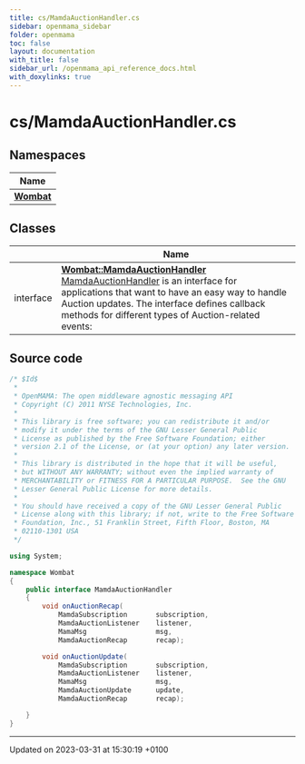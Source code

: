 ```yaml
---
title: cs/MamdaAuctionHandler.cs
sidebar: openmama_sidebar
folder: openmama
toc: false
layout: documentation
with_title: false
sidebar_url: /openmama_api_reference_docs.html
with_doxylinks: true
---
```


# cs/MamdaAuctionHandler.cs



## Namespaces

| Name           |
| -------------- |
| **[Wombat](namespaceWombat.html)**  |

## Classes

|                | Name           |
| -------------- | -------------- |
| interface | **[Wombat::MamdaAuctionHandler](interfaceWombat_1_1MamdaAuctionHandler.html)** <br>[MamdaAuctionHandler]() is an interface for applications that want to have an easy way to handle Auction updates. The interface defines callback methods for different types of Auction-related events:  |




## Source code

```csharp
/* $Id$
 *
 * OpenMAMA: The open middleware agnostic messaging API
 * Copyright (C) 2011 NYSE Technologies, Inc.
 *
 * This library is free software; you can redistribute it and/or
 * modify it under the terms of the GNU Lesser General Public
 * License as published by the Free Software Foundation; either
 * version 2.1 of the License, or (at your option) any later version.
 *
 * This library is distributed in the hope that it will be useful,
 * but WITHOUT ANY WARRANTY; without even the implied warranty of
 * MERCHANTABILITY or FITNESS FOR A PARTICULAR PURPOSE.  See the GNU
 * Lesser General Public License for more details.
 *
 * You should have received a copy of the GNU Lesser General Public
 * License along with this library; if not, write to the Free Software
 * Foundation, Inc., 51 Franklin Street, Fifth Floor, Boston, MA
 * 02110-1301 USA
 */

using System;

namespace Wombat
{
    public interface MamdaAuctionHandler
    {
        void onAuctionRecap(
            MamdaSubscription       subscription,
            MamdaAuctionListener    listener,
            MamaMsg                 msg,
            MamdaAuctionRecap       recap);

        void onAuctionUpdate(
            MamdaSubscription       subscription,
            MamdaAuctionListener    listener,
            MamaMsg                 msg,
            MamdaAuctionUpdate      update,
            MamdaAuctionRecap       recap);

    }
}
```


-------------------------------

Updated on 2023-03-31 at 15:30:19 +0100
